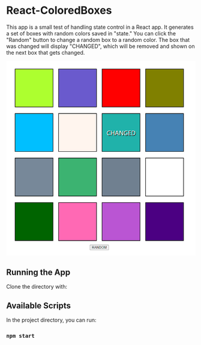 # React-ColoredBoxes
This app is a small test of handling state control in a React app. It generates a set of boxes with random colors saved in "state." You can click the "Random" button to change a random box to a random color. The box that was changed will display "CHANGED", which will be removed and shown on the next box that gets changed.


![Image of app](boxes.png)

## Running the App

Clone the directory with: 

## Available Scripts

In the project directory, you can run:

### `npm start`
